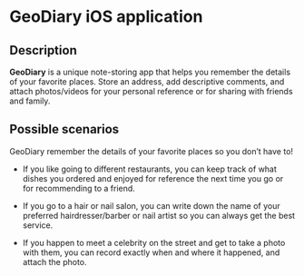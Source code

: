 # GeoDiary iOS application

## Description
**GeoDiary** is a unique note-storing app that helps you remember the details of your favorite places. Store an address, add descriptive comments, and attach photos/videos for your personal reference or for sharing with friends and family.

## Possible scenarios 
GeoDiary remember the details of your favorite places so you don’t have to!

* If you like going to different restaurants, you can keep track of what dishes you ordered and enjoyed for reference the next  time you go or for recommending to a friend. 

* If you go to a hair or nail salon, you can write down the name of your preferred hairdresser/barber or nail artist so you can always get the best service.

* If you happen to meet a celebrity on the street and get to take a photo with them, you can record exactly when and where it happened, and attach the photo.

